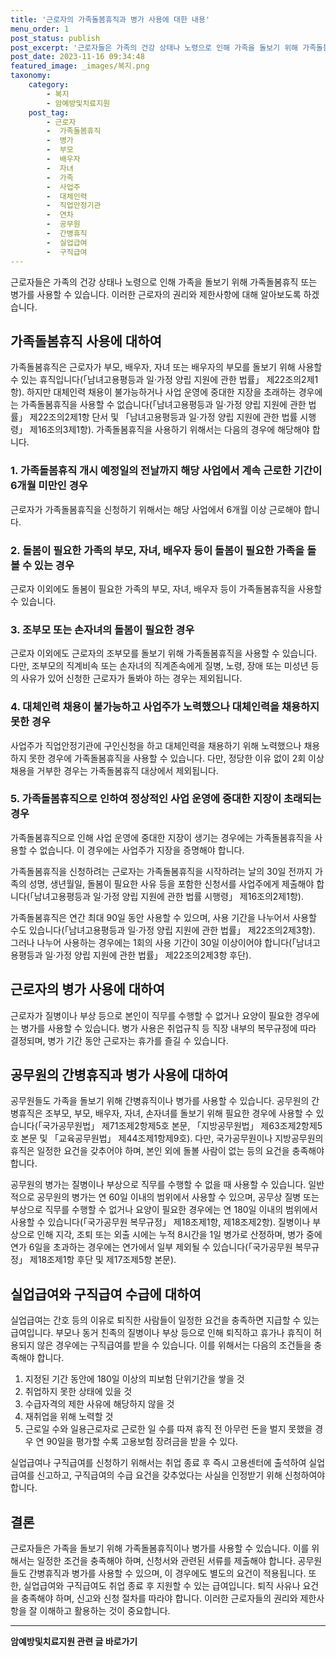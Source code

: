```yaml
---
title: '근로자의 가족돌봄휴직과 병가 사용에 대한 내용'
menu_order: 1
post_status: publish
post_excerpt: '근로자들은 가족의 건강 상태나 노령으로 인해 가족을 돌보기 위해 가족돌봄휴직 또는 병가를 사용할 수 있습니다. 이러한 근로자의 권리와 제한사항에 대해 알아보도록 하겠습니다.'
post_date: 2023-11-16 09:34:48
featured_image: _images/복지.png
taxonomy:
    category:
        - 복지
        - 암예방및치료지원
    post_tag:
        - 근로자
        -  가족돌봄휴직
        -  병가
        -  부모
        -  배우자
        -  자녀
        -  가족
        -  사업주
        -  대체인력
        -  직업안정기관
        -  연차
        -  공무원
        -  간병휴직
        -  실업급여
        -  구직급여
---
```



근로자들은 가족의 건강 상태나 노령으로 인해 가족을 돌보기 위해 가족돌봄휴직 또는 병가를 사용할 수 있습니다. 이러한 근로자의 권리와 제한사항에 대해 알아보도록 하겠습니다.

## 가족돌봄휴직 사용에 대하여

가족돌봄휴직은 근로자가 부모, 배우자, 자녀 또는 배우자의 부모를 돌보기 위해 사용할 수 있는 휴직입니다(「남녀고용평등과 일·가정 양립 지원에 관한 법률」 제22조의2제1항). 하지만 대체인력 채용이 불가능하거나 사업 운영에 중대한 지장을 초래하는 경우에는 가족돌봄휴직을 사용할 수 없습니다(「남녀고용평등과 일·가정 양립 지원에 관한 법률」 제22조의2제1항 단서 및 「남녀고용평등과 일·가정 양립 지원에 관한 법률 시행령」 제16조의3제1항). 가족돌봄휴직을 사용하기 위해서는 다음의 경우에 해당해야 합니다.

### 1. 가족돌봄휴직 개시 예정일의 전날까지 해당 사업에서 계속 근로한 기간이 6개월 미만인 경우
근로자가 가족돌봄휴직을 신청하기 위해서는 해당 사업에서 6개월 이상 근로해야 합니다.

### 2. 돌봄이 필요한 가족의 부모, 자녀, 배우자 등이 돌봄이 필요한 가족을 돌볼 수 있는 경우
근로자 이외에도 돌봄이 필요한 가족의 부모, 자녀, 배우자 등이 가족돌봄휴직을 사용할 수 있습니다.

### 3. 조부모 또는 손자녀의 돌봄이 필요한 경우
근로자 이외에도 근로자의 조부모를 돌보기 위해 가족돌봄휴직을 사용할 수 있습니다. 다만, 조부모의 직계비속 또는 손자녀의 직계존속에게 질병, 노령, 장애 또는 미성년 등의 사유가 있어 신청한 근로자가 돌봐야 하는 경우는 제외됩니다.

### 4. 대체인력 채용이 불가능하고 사업주가 노력했으나 대체인력을 채용하지 못한 경우
사업주가 직업안정기관에 구인신청을 하고 대체인력을 채용하기 위해 노력했으나 채용하지 못한 경우에 가족돌봄휴직을 사용할 수 있습니다. 다만, 정당한 이유 없이 2회 이상 채용을 거부한 경우는 가족돌봄휴직 대상에서 제외됩니다.

### 5. 가족돌봄휴직으로 인하여 정상적인 사업 운영에 중대한 지장이 초래되는 경우
가족돌봄휴직으로 인해 사업 운영에 중대한 지장이 생기는 경우에는 가족돌봄휴직을 사용할 수 없습니다. 이 경우에는 사업주가 지장을 증명해야 합니다.

가족돌봄휴직을 신청하려는 근로자는 가족돌봄휴직을 시작하려는 날의 30일 전까지 가족의 성명, 생년월일, 돌봄이 필요한 사유 등을 포함한 신청서를 사업주에게 제출해야 합니다(「남녀고용평등과 일·가정 양립 지원에 관한 법률 시행령」 제16조의2제1항).

가족돌봄휴직은 연간 최대 90일 동안 사용할 수 있으며, 사용 기간을 나누어서 사용할 수도 있습니다(「남녀고용평등과 일·가정 양립 지원에 관한 법률」 제22조의2제3항). 그러나 나누어 사용하는 경우에는 1회의 사용 기간이 30일 이상이어야 합니다(「남녀고용평등과 일·가정 양립 지원에 관한 법률」 제22조의2제3항 후단).

## 근로자의 병가 사용에 대하여

근로자가 질병이나 부상 등으로 본인이 직무를 수행할 수 없거나 요양이 필요한 경우에는 병가를 사용할 수 있습니다. 병가 사용은 취업규칙 등 직장 내부의 복무규정에 따라 결정되며, 병가 기간 동안 근로자는 휴가를 즐길 수 있습니다.

## 공무원의 간병휴직과 병가 사용에 대하여

공무원들도 가족을 돌보기 위해 간병휴직이나 병가를 사용할 수 있습니다. 공무원의 간병휴직은 조부모, 부모, 배우자, 자녀, 손자녀를 돌보기 위해 필요한 경우에 사용할 수 있습니다(「국가공무원법」 제71조제2항제5호 본문, 「지방공무원법」 제63조제2항제5호 본문 및 「교육공무원법」 제44조제1항제9호). 다만, 국가공무원이나 지방공무원의 휴직은 일정한 요건을 갖추어야 하며, 본인 외에 돌볼 사람이 없는 등의 요건을 충족해야 합니다.

공무원의 병가는 질병이나 부상으로 직무를 수행할 수 없을 때 사용할 수 있습니다. 일반적으로 공무원의 병가는 연 60일 이내의 범위에서 사용할 수 있으며, 공무상 질병 또는 부상으로 직무를 수행할 수 없거나 요양이 필요한 경우에는 연 180일 이내의 범위에서 사용할 수 있습니다(「국가공무원 복무규정」 제18조제1항, 제18조제2항). 질병이나 부상으로 인해 지각, 조퇴 또는 외출 시에는 누적 8시간을 1일 병가로 산정하며, 병가 중에 연가 6일을 초과하는 경우에는 연가에서 일부 제외될 수 있습니다(「국가공무원 복무규정」 제18조제1항 후단 및 제17조제5항 본문).

## 실업급여와 구직급여 수급에 대하여

실업급여는 간호 등의 이유로 퇴직한 사람들이 일정한 요건을 충족하면 지급할 수 있는 급여입니다. 부모나 동거 친족의 질병이나 부상 등으로 인해 퇴직하고 휴가나 휴직이 허용되지 않은 경우에는 구직급여를 받을 수 있습니다. 이를 위해서는 다음의 조건들을 충족해야 합니다.

1. 지정된 기간 동안에 180일 이상의 피보험 단위기간을 쌓을 것
2. 취업하지 못한 상태에 있을 것
3. 수급자격의 제한 사유에 해당하지 않을 것
4. 재취업을 위해 노력할 것
5. 근로일 수와 일용근로자로 근로한 일 수를 따져 휴직 전 아무런 돈을 벌지 못했을 경우 연 90일을 평가할 수록 고용보험 장려금을 받을 수 있다.

실업급여나 구직급여를 신청하기 위해서는 취업 종료 후 즉시 고용센터에 출석하여 실업급여를 신고하고, 구직급여의 수급 요건을 갖추었다는 사실을 인정받기 위해 신청하여야 합니다.


## 결론

근로자들은 가족을 돌보기 위해 가족돌봄휴직이나 병가를 사용할 수 있습니다. 이를 위해서는 일정한 조건을 충족해야 하며, 신청서와 관련된 서류를 제출해야 합니다. 공무원들도 간병휴직과 병가를 사용할 수 있으며, 이 경우에도 별도의 요건이 적용됩니다. 또한, 실업급여와 구직급여도 취업 종료 후 지원할 수 있는 급여입니다. 퇴직 사유나 요건을 충족해야 하며, 신고와 신청 절차를 따라야 합니다. 이러한 근로자들의 권리와 제한사항을 잘 이해하고 활용하는 것이 중요합니다.
<!-- wp:separator -->
<hr class="wp-block-separator has-alpha-channel-opacity"/>
<!-- /wp:separator -->

<!-- wp:group {"backgroundColor":"base","layout":{"type":"constrained"}} -->
<div class="wp-block-group has-base-background-color has-background"><!-- wp:paragraph {"align":"center","fontSize":"medium"} -->
<p class="has-text-align-center has-large-font-size"><strong>암예방및치료지원 관련 글 바로가기</strong></p>
<!-- /wp:paragraph -->


<!-- wp:latest-posts
{"categories":[{"id":22696,"count":19,"description":"","link":"https://uknowlaw.com/category/%ec%95%94%ec%98%88%eb%b0%a9%eb%b0%8f%ec%b9%98%eb%a3%8c%ec%a7%80%ec%9b%90/","name":"암예방및치료지원","slug":"암예방및치료지원","taxonomy":"category","parent":0,"meta":[],"_links":{"self":[{"href":"https://uknowlaw.com/wp-json/wp/v2/categories/22696"}],"collection":[{"href":"https://uknowlaw.com/wp-json/wp/v2/categories"}],"about":[{"href":"https://uknowlaw.com/wp-json/wp/v2/taxonomies/category"}],"wp:post_type":[{"href":"https://uknowlaw.com/wp-json/wp/v2/posts?categories=22696"}],"curies":[{"name":"wp","href":"https://api.w.org/{rel}","templated":true}]}}],"postsToShow":100,"excerptLength":28,"postLayout":"grid","columns":2,"featuredImageAlign":"left","featuredImageSizeSlug":"large","fontSize":"small"} /--></div>
<!-- /wp:group -->